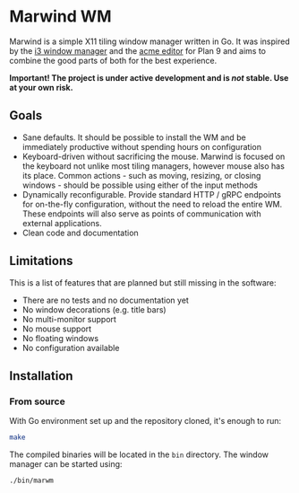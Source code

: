 # Marwind WM

Marwind is a simple X11 tiling window manager written in Go. It was inspired by the [i3 window manager](https://i3wm.org/) and the [acme editor](http://acme.cat-v.org/) for Plan 9 and aims to combine the good parts of both for the best experience.

**Important! The project is under active development and is *not* stable. Use at your own risk.**

## Goals

- Sane defaults. It should be possible to install the WM and be immediately productive without spending hours on configuration
- Keyboard-driven without sacrificing the mouse. Marwind is focused on the keyboard not unlike most tiling managers, however mouse also has its place. Common actions - such as moving, resizing, or closing windows - should be possible using either of the input methods
- Dynamically reconfigurable. Provide standard HTTP / gRPC endpoints for on-the-fly configuration, without the need to reload the entire WM. These endpoints will also serve as points of communication with external applications.
- Clean code and documentation

## Limitations

This is a list of features that are planned but still missing in the software:

- There are no tests and no documentation yet
- No window decorations (e.g. title bars)
- No multi-monitor support
- No mouse support
- No floating windows
- No configuration available

## Installation

### From source

With Go environment set up and the repository cloned, it's enough to run:

```bash
make
```

The compiled binaries will be located in the `bin` directory. The window manager can be started using:

```bash
./bin/marwm
```
